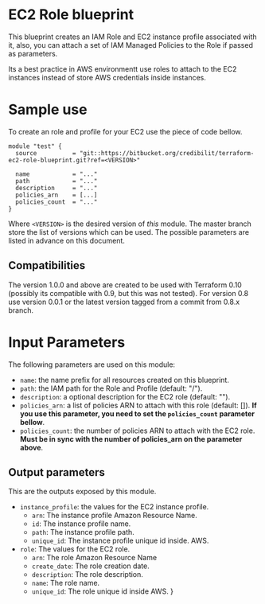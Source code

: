 EC2 Role blueprint
===

This blueprint creates an IAM Role and EC2 instance profile associated with it, also, you can attach a set of IAM Managed Policies to the Role if passed as parameters.

Its a best practice in AWS environmentt use roles to attach to the EC2 instances instead of store AWS credentials inside instances.

# Sample use

To create an role and profile for your EC2 use the piece of code bellow.

```
module "test" {
  source          = "git::https://bitbucket.org/credibilit/terraform-ec2-role-blueprint.git?ref=<VERSION>"

  name            = "..."
  path            = "..."
  description     = "..."
  policies_arn    = [...]
  policies_count  = "..."
}
```

Where `<VERSION>` is the desired version of *this* module. The master branch store the list of versions which can be used. The possible parameters are listed in advance on this document.

## Compatibilities

The version 1.0.0 and above are created to be used with Terraform 0.10 (possibly its compatible with 0.9, but this was not tested). For version 0.8 use version 0.0.1 or the latest version tagged from a commit from 0.8.x branch.

# Input Parameters

The following parameters are used on this module:

- `name`: the name prefix for all resources created on this blueprint.
- `path`: the IAM path for the Role and Profile (default: "/").
- `description`: a optional description for the EC2 role (default: "").
- `policies_arn`: a list of policies ARN to attach with this role (default: []). **If you use this parameter, you need to set the `policies_count` parameter bellow**.
- `policies_count`: the number of policies ARN to attach with the EC2 role. **Must be in sync with the number of policies_arn on the parameter above**.

## Output parameters

This are the outputs exposed by this module.

* `instance_profile`: the values for the EC2 instance profile.
  - `arn`: The instance profile Amazon Resource Name.
  - `id`: The instance profile name.
  - `path`: The instance profile path.
  - `unique_id`: The instance profile unique id inside. AWS.
* `role`: The values for the EC2 role.
  - `arn`: The role Amazon Resource Name
  - `create_date`: The role creation date.
  - `description`: The role description.
  - `name`: The role name.
  - `unique_id`: The role unique id inside AWS.
}
